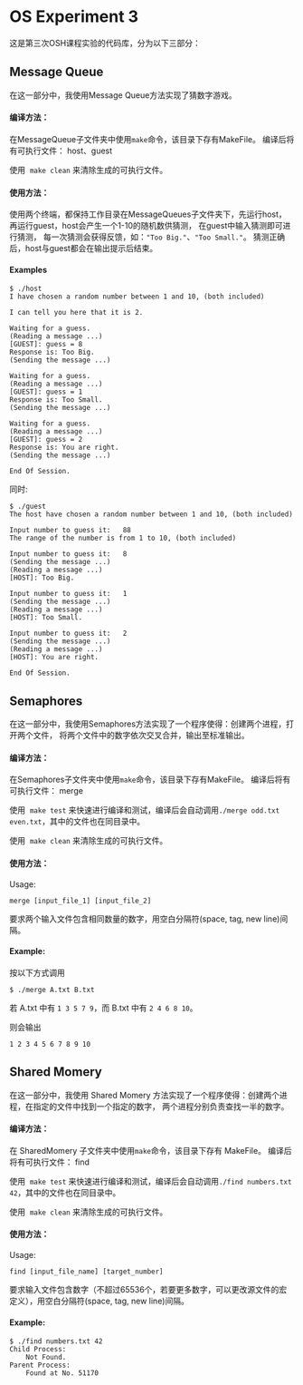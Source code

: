 # OS Experiment 3

这是第三次OSH课程实验的代码库，分为以下三部分：

## Message Queue

在这一部分中，我使用Message Queue方法实现了猜数字游戏。

#### 编译方法：

在MessageQueue子文件夹中使用`make`命令，该目录下存有MakeFile。
编译后将有可执行文件： host、guest

使用  `make clean` 来清除生成的可执行文件。

#### 使用方法：

使用两个终端，都保持工作目录在MessageQueues子文件夹下，先运行host，
再运行guest，host会产生一个1-10的随机数供猜测，
在guest中输入猜测即可进行猜测，
每一次猜测会获得反馈，如：`"Too Big."`、`"Too Small."`。
猜测正确后，host与guest都会在输出提示后结束。

#### Examples

```
$ ./host 
I have chosen a random number between 1 and 10, (both included)

I can tell you here that it is 2.

Waiting for a guess.
(Reading a message ...)
[GUEST]: guess = 8
Response is: Too Big.
(Sending the message ...)

Waiting for a guess.
(Reading a message ...)
[GUEST]: guess = 1
Response is: Too Small.
(Sending the message ...)

Waiting for a guess.
(Reading a message ...)
[GUEST]: guess = 2
Response is: You are right.
(Sending the message ...)

End Of Session.
```

同时:

```
$ ./guest 
The host have chosen a random number between 1 and 10, (both included)

Input number to guess it:	88
The range of the number is from 1 to 10, (both included)

Input number to guess it:	8
(Sending the message ...)
(Reading a message ...)
[HOST]: Too Big.

Input number to guess it:	1
(Sending the message ...)
(Reading a message ...)
[HOST]: Too Small.

Input number to guess it:	2
(Sending the message ...)
(Reading a message ...)
[HOST]: You are right.

End Of Session.
```

## Semaphores

在这一部分中，我使用Semaphores方法实现了一个程序使得：创建两个进程，打开两个文件，
将两个文件中的数字依次交叉合并，输出至标准输出。

#### 编译方法：

在Semaphores子文件夹中使用`make`命令，该目录下存有MakeFile。
编译后将有可执行文件： merge

使用  `make test` 来快速进行编译和测试，编译后会自动调用`./merge odd.txt even.txt`，其中的文件也在同目录中。

使用  `make clean` 来清除生成的可执行文件。

#### 使用方法：

Usage:
```
merge [input_file_1] [input_file_2]
```
要求两个输入文件包含相同数量的数字，用空白分隔符(space, tag, new line)间隔。

#### Example:

按以下方式调用

```
$ ./merge A.txt B.txt
```

若 A.txt 中有 `1 3 5 7 9`，而 B.txt 中有 `2 4 6 8 10`。

则会输出 

```
1 2 3 4 5 6 7 8 9 10
```

## Shared Momery

在这一部分中，我使用 Shared Momery 方法实现了一个程序使得：创建两个进程，在指定的文件中找到一个指定的数字，
两个进程分别负责查找一半的数字。

#### 编译方法：

在 SharedMomery 子文件夹中使用`make`命令，该目录下存有 MakeFile。
编译后将有可执行文件： find

使用  `make test` 来快速进行编译和测试，编译后会自动调用`./find numbers.txt 42`，其中的文件也在同目录中。

使用  `make clean` 来清除生成的可执行文件。

#### 使用方法：

Usage:
```
find [input_file_name] [target_number]
```
要求输入文件包含数字（不超过65536个，若要更多数字，可以更改源文件的宏定义），用空白分隔符(space, tag, new line)间隔。

#### Example:

```
$ ./find numbers.txt 42
Child Process:
	Not Found.
Parent Process:
	Found at No. 51170
```
